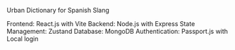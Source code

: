 Urban Dictionary for Spanish Slang

Frontend: React.js with Vite
Backend: Node.js with Express
State Management: Zustand
Database: MongoDB
Authentication: Passport.js with Local login

